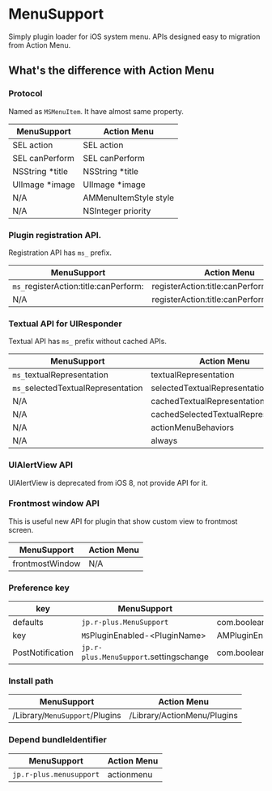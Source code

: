 # MenuSupport

Simply plugin loader for iOS system menu. APIs designed easy to migration from Action Menu.

## What's the difference with Action Menu

### Protocol

Named as `MSMenuItem`. It have almost same property.

| MenuSupport     | Action Menu           |
| --------------- | --------------------- |
| SEL action      | SEL action            |
| SEL canPerform  | SEL canPerform        |
| NSString *title | NSString *title       |
| UIImage *image  | UIImage *image        |
| N/A             | AMMenuItemStyle style |
| N/A             | NSInteger priority    |

### Plugin registration API.

Registration API has `ms_` prefix.

| MenuSupport                           | Action Menu                                |
| ------------------------------------- | ------------------------------------------ |
| `ms_`registerAction:title:canPerform: | registerAction:title:canPerform:           |
| N/A                                   | registerAction:title:canPerform:forPlugin: |

### Textual API for UIResponder

Textual API has `ms_` prefix without cached APIs.

| MenuSupport                        | Action Menu                         |
| ---------------------------------- | ----------------------------------- |
| `ms_`textualRepresentation         | textualRepresentation               |
| `ms_`selectedTextualRepresentation | selectedTextualRepresentation       |
| N/A                                | cachedTextualRepresentation         |
| N/A                                | cachedSelectedTextualRepresentation |
| N/A                                | actionMenuBehaviors                 |
| N/A                                | always                              |

### UIAlertView API

UIAlertView is deprecated from iOS 8, not provide API for it.

### Frontmost window API

This is useful new API for plugin that show custom view to frontmost screen.

| MenuSupport     | Action Menu |
| --------------- | ----------- |
| frontmostWindow | N/A         |

### Preference key

| key              | MenuSupport                            | Action Menu                                |
| ---------------- | -------------------------------------- | ------------------------------------------ |
| defaults         | `jp.r-plus.MenuSupport`                | com.booleanmagic.ActionMenu                |
| key              | `MS`PluginEnabled-<PluginName\>        | AMPluginEnabled-<PluginName\>              |
| PostNotification | `jp.r-plus.MenuSupport`.settingschange | com.booleanmagic.ActionMenu.settingschange |

### Install path

| MenuSupport                    | Action Menu                 |
| ------------------------------ | --------------------------- |
| /Library/`MenuSupport`/Plugins | /Library/ActionMenu/Plugins |

### Depend bundleIdentifier

| MenuSupport             | Action Menu |
| ----------------------- | ----------- |
| `jp.r-plus.menusupport` | actionmenu  |
